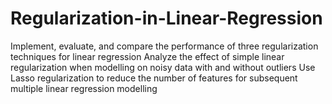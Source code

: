 # Regularization-in-Linear-Regression
Implement, evaluate, and compare the performance of three regularization techniques for linear regression Analyze the effect of simple linear regularization when modelling on noisy data with and without outliers Use Lasso regularization to reduce the number of features for subsequent multiple linear regression modelling
